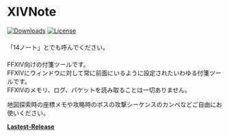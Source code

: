 # XIVNote
[![Downloads](https://img.shields.io/github/downloads/anoyetta/XIVNote/total.svg)](https://github.com/anoyetta/XIVNote/releases)
[![License](https://img.shields.io/github/license/anoyetta/XIVNote.svg)](https://github.com/anoyetta/XIVNote)  
　  
「14ノート」とでも呼んでください。  
　  
FFXIV向けの付箋ツールです。  
FFXIVにウィンドウに対して常に前面にいるように設定されたいわゆる付箋ツールです。  
FFXIVのメモリ、ログ、パケットを読み取ることは一切ありません。  
  
地図探索時の座標メモや攻略時のボスの攻撃シーケンスのカンペなどご自由にお使いください。  
  
**[Lastest-Release](https://github.com/anoyetta/XIVTags/releases)**
